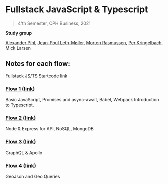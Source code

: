 # Fullstack JavaScript & Typescript 
> 4'th Semester, CPH Business, 2021  

**Study group**

[Alexander Pihl](https://github.com/AlexanderPihl), [Jean-Poul Leth-Møller](https://github.com/Jean-Poul), [Morten Rasmussen](https://github.com/Amazingh0rse), [Per Kringelbach](https://github.com/cph-pk), Mick Larsen


## Notes for each flow:

Fullstack JS/TS Startcode [link](https://github.com/micklarsen/FullstackTS_Startcode)

### [Flow 1 (link)](https://github.com/micklarsen/4sem_fullstack_js_ts/tree/main/Period%201)
Basic JavaScript, Promises and async-await, Babel, Webpack Introduction to Typescript.

### [Flow 2 (link)](https://github.com/micklarsen/4sem_fullstack_js_ts/tree/main/Period%202)
Node & Express for API, NoSQL, MongoDB  

### [Flow 3 (link)](https://github.com/micklarsen/4sem_fullstack_js_ts/tree/main/Period%203)
GraphQL & Apollo

### [Flow 4 (link)](https://github.com/micklarsen/4sem_fullstack_js_ts/tree/main/Period%204)
GeoJson and Geo Queries
